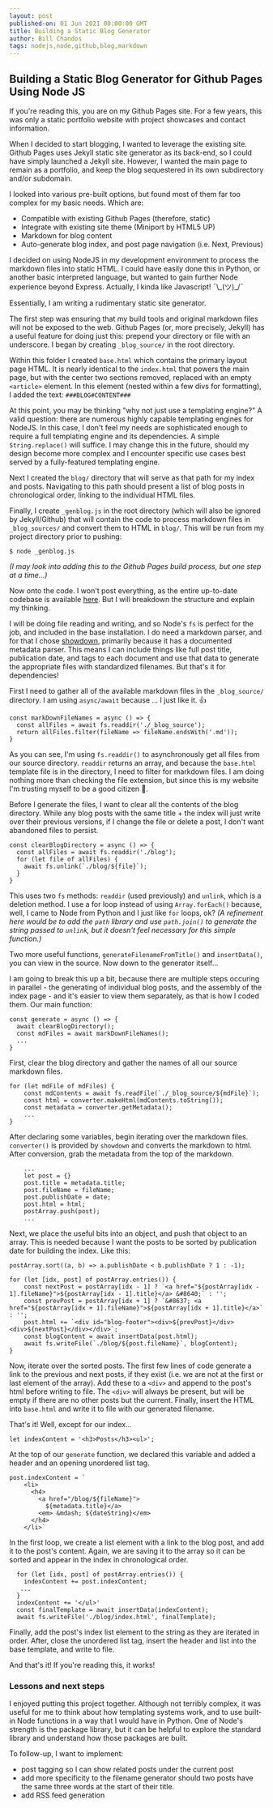 ```yaml
---
layout: post
published-on: 01 Jun 2021 00:00:00 GMT
title: Building a Static Blog Generator
author: Bill Chandos
tags: nodejs,node,github,blog,markdown
---
```


## Building a Static Blog Generator for Github Pages Using Node JS

If you're reading this, you are on my Github Pages site. For a few years, this was only a static portfolio website with project showcases and contact information.

When I decided to start blogging, I wanted to leverage the existing site. Github Pages uses Jekyll static site generator as its back-end, so I could have simply launched a Jekyll site. However, I wanted the main page to remain as a portfolio, and keep the blog sequestered in its own subdirectory and/or subdomain.

I looked into various pre-built options, but found most of them far too complex for my basic needs. Which are:
- Compatible with existing Github Pages (therefore, static)
- Integrate with existing site theme (Miniport by HTML5 UP)
- Markdown for blog content
- Auto-generate blog index, and post page navigation (i.e. Next, Previous)

I decided on using NodeJS in my development environment to process the markdown files into static HTML. I could have easily done this in Python, or another basic interpreted language, but wanted to gain further Node experience beyond Express. Actually, I kinda like Javascript! ¯\\\_(ツ)_/¯  

Essentially, I am writing a rudimentary static site generator.

The first step was ensuring that my build tools and original markdown files will not be exposed to the web. Github Pages (or, more precisely, Jekyll) has a useful feature for doing just this: prepend your directory or file with an underscore. I began by creating `_blog_source/` in the root directory. 

Within this folder I created `base.html` which contains the primary layout page HTML. It is nearly identical to the `index.html` that powers the main page, but with the center two sections removed, replaced with an empty `<article>` element. In this element (nested within a few divs for formatting), I added the text: `###BLOG#CONTENT###`

At this point, you may be thinking "why not just use a templating engine?" A valid question: there are numerous highly capable templating engines for NodeJS. In this case, I don't feel my needs are sophisticated enough to require a full templating engine and its dependencies. A simple `String.replace()` will suffice. I may change this in the future, should my design become more complex and I encounter specific use cases best served by a fully-featured templating engine.

Next I created the `blog/` directory that will serve as that path for my index and posts. Navigating to this path should present a list of blog posts in chronological order, linking to the individual HTML files.

Finally, I create `_genblog.js` in the root directory (which will also be ignored by Jekyll/Github) that will contain the code to process markdown files in `_blog_sources/` and convert them to HTML in `blog/`. This will be run from my project directory prior to pushing:

```
$ node _genblog.js
```

*(I may look into adding this to the Github Pages build process, but one step at a time...)*

Now onto the code. I won't post everything, as the entire up-to-date codebase is available [here](https://github.com/bchandos/bchandos.github.io). But I will breakdown the structure and explain my thinking.

I will be doing file reading and writing, and so Node's `fs` is perfect for the job, and included in the base installation. I do need a markdown parser, and for that I chose [showdown](https://github.com/showdownjs/showdown), primarily because it has a documented metadata parser. This means I can include things like full post title, publication date, and tags to each document and use that data to generate the appropriate files with standardized filenames. But that's it for dependencies!

First I need to gather all of the available markdown files in the `_blog_source/` directory. I am using `async/await` because ... I just like it. 👍

```
const markDownFileNames = async () => {
  const allFiles = await fs.readdir('./_blog_source');
  return allFiles.filter(fileName => fileName.endsWith('.md'));
}
```

As you can see, I'm using `fs.readdir()` to asynchronously get all files from our source directory. `readdir` returns an array, and because the `base.html` template file is in the directory, I need to filter for markdown files. I am doing nothing more than checking the file extension, but since this is my website I'm trusting myself to be a good citizen &#128556;.

Before I generate the files, I want to clear all the contents of the blog directory. While any blog posts with the same title + the index will just write over their previous versions, if I change the file or delete a post, I don't want abandoned files to persist.

```
const clearBlogDirectory = async () => {
  const allFiles = await fs.readdir('./blog');
  for (let file of allFiles) {
    await fs.unlink(`./blog/${file}`);
  }
}
```

This uses two `fs` methods: `readdir` (used previously) and `unlink`, which is a deletion method. I use a for loop instead of using `Array.forEach()` because, well, I came to Node from Python and I just like `for` loops, ok? *(A refinement here would be to add the `path` library and use `path.join()` to generate the string passed to `unlink`, but it doesn't feel necessary for this simple function.)*

Two more useful functions, `generateFilenameFromTitle()` and `insertData()`, you can view in the source. Now down to the generator itself...

I am going to break this up a bit, because there are multiple steps occuring in parallel - the generating of individual blog posts, and the assembly of the index page - and it's easier to view them separately, as that is how I coded them. Our main function:

```
const generate = async () => {
  await clearBlogDirectory();
  const mdFiles = await markDownFileNames();
  ...
}
  ```

First, clear the blog directory and gather the names of all our source markdown files.

```
for (let mdFile of mdFiles) {
    const mdContents = await fs.readFile(`./_blog_source/${mdFile}`);
    const html = converter.makeHtml(mdContents.toString());
    const metadata = converter.getMetadata();
    ...
}
```

After declaring some variables, begin iterating over the markdown files. `converter()` is provided by `showdown` and converts the markdown to html. After conversion, grab the metadata from the top of the markdown.

```
    ...
    let post = {}
    post.title = metadata.title;
    post.fileName = fileName;
    post.publishDate = date;
    post.html = html;
    postArray.push(post);
    ...
```

Next, we place the useful bits into an object, and push that object to an array. This is needed because I want the posts to be sorted by publication date for building the index. Like this:

```
postArray.sort((a, b) => a.publishDate < b.publishDate ? 1 : -1);
```

```
for (let [idx, post] of postArray.entries()) {
    const nextPost = postArray[idx - 1] ? `<a href="${postArray[idx - 1].fileName}">${postArray[idx - 1].title}</a> &#8640;` : '';
    const prevPost = postArray[idx + 1] ? `&#8637; <a href="${postArray[idx + 1].fileName}">${postArray[idx + 1].title}</a>` : '';
    post.html += `<div id="blog-footer"><div>${prevPost}</div> <div>${nextPost}</div></div>`;
    const blogContent = await insertData(post.html);
    await fs.writeFile(`./blog/${post.fileName}`, blogContent);
}
```

Now, iterate over the sorted posts. The first few lines of code generate a link to the previous and next posts, if they exist (i.e. we are not at the first or last element of the array). Add these to a `<div>` and append to the post's html before writing to file. The `<div>` will always be present, but will be empty if there are no other posts but the current. Finally, insert the HTML into `base.html` and write it to file with our generated filename. 

That's it! Well, except for our index...

```
let indexContent = '<h3>Posts</h3><ul>';
```

At the top of our `generate` function, we declared this variable and added a header and an opening unordered list tag.

```
post.indexContent = `
    <li>
      <h4>
        <a href="/blog/${fileName}">
          ${metadata.title}</a>
        <em> &mdash; ${dateString}</em>
      </h4>
    </li>`
```

In the first loop, we create a list element with a link to the blog post, and add it to the post's content. Again, we are saving it to the array so it can be sorted and appear in the index in chronological order.

```
  for (let [idx, post] of postArray.entries()) {
    indexContent += post.indexContent;
   ...
  }
  indexContent += '</ul>'
  const finalTemplate = await insertData(indexContent);
  await fs.writeFile('./blog/index.html', finalTemplate);
```

Finally, add the post's index list element to the string as they are iterated in order. After, close the unordered list tag, insert the header and list into the base template, and write to file.

And that's it! If you're reading this, it works!

### Lessons and next steps

I enjoyed putting this project together. Although not terribly complex, it was useful for me to think about how templating systems work, and to use built-in Node functions in a way that I would have in Python. One of Node's strength is the package library, but it can be helpful to explore the standard library and understand how those packages are built.

To follow-up, I want to implement:
- post tagging so I can show related posts under the current post
- add more specificity to the filename generator should two posts have the same three words at the start of their title.
- add RSS feed generation